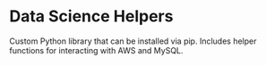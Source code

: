 # Data Science Helpers
Custom Python library that can be installed via pip. Includes helper functions for interacting with 
AWS and MySQL.